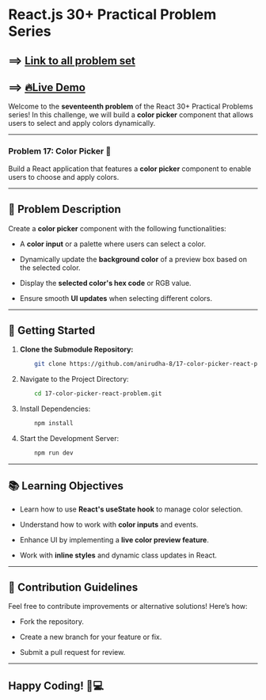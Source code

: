 # React.js 30+ Practical Problem Series

## ==> [Link to all problem set](https://github.com/anirudha-8/react.js-practical-problems.git)

## ==> [🔥Live Demo](https://17-color-picker-react-problem.vercel.app/)

Welcome to the **seventeenth problem** of the React 30+ Practical Problems series! In this challenge, we will build a **color picker** component that allows users to select and apply colors dynamically.

---

### Problem 17: Color Picker 🎨  

Build a React application that features a **color picker** component to enable users to choose and apply colors.

---

## 📝 Problem Description  

Create a **color picker** component with the following functionalities:

- A **color input** or a palette where users can select a color.

- Dynamically update the **background color** of a preview box based on the selected color.

- Display the **selected color's hex code** or RGB value.

- Ensure smooth **UI updates** when selecting different colors.

---

## 🚀 Getting Started  

1. **Clone the Submodule Repository:**  

    ```bash
        git clone https://github.com/anirudha-8/17-color-picker-react-problem.git
    ```

2. Navigate to the Project Directory:  

    ```bash
        cd 17-color-picker-react-problem.git
    ```

3. Install Dependencies:  

    ```bash
        npm install
    ```

4. Start the Development Server:  

    ```bash
        npm run dev
    ```

---

## 📚 Learning Objectives  

- Learn how to use **React's useState hook** to manage color selection.

- Understand how to work with **color inputs** and events.

- Enhance UI by implementing a **live color preview feature**.

- Work with **inline styles** and dynamic class updates in React.

---

## 🤝 Contribution Guidelines  

Feel free to contribute improvements or alternative solutions! Here’s how:  

- Fork the repository.  

- Create a new branch for your feature or fix.  

- Submit a pull request for review.  

---

## Happy Coding! 🎨💻
